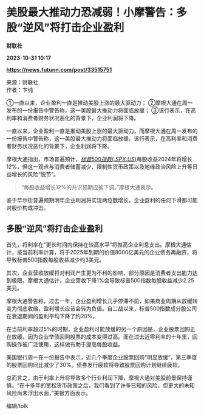 # 美股最大推动力恐减弱！小摩警告：多股“逆风”将打击企业盈利
**财联社**

**2023-10-31 10:17**

**https://news.futunn.com/post/33515751**

来源：财联社  
作者：卞纯

①一直以来，企业盈利一直是推动美股上涨的最大驱动力； ②摩根大通在周一发布的一份报告中警告称，这一美股最大推动力将面临放缓； ③该行表示，在高利率和消费者财务状况恶化的背景下，企业利润将下降。

一直以来，企业盈利一直是推动美股上涨的最大驱动力。而摩根大通在周一发布的一份报告中警告称，这一美股最大推动力将面临放缓。该行表示，在高利率和消费者财务状况恶化的背景下，企业利润将下降。

摩根大通指出，市场普遍预计，[$标普500指数(.SPX.US)$](https://www.futunn.com/quote/stock?m=us&code=.SPX)每股收益2024年将增长12%，但这一观点与消费者储蓄减少、限制性货币政策以及地缘政治风险上升等日益增长的风险“脱节”。

> “每股收益增长12%的共识预期应被下调。”摩根大通表示。

鉴于华尔街普遍预期明年企业利润将实现两位数增长，企业盈利的任何下滑都可能对股价构成冲击。

多股“逆风”将打击企业盈利
-------------

首先，将利率在“更长时间内保持在较高水平”将推高企业利息支出。摩根大通估计，按当前利率计算，将于2025年到期的价值8000亿美元的企业债务再融资，将导致标普500指数每股收益减少约3美元。

其次，企业营收放缓将对利润产生更为不利的影响，部分原因是消费者支出能力达到极限。摩根大通估计，企业营收下降1%会导致标普500指数每股收益减少2.25美元。

摩根大通警告称，过去一年，企业盈利增长几乎停滞不前，如果商业周期从放缓转变为彻底收缩，盈利增长应该会转为负值。自二战以来，标普500指数成分股公司在衰退期间的盈利平均下降了约20%。

在当前利率超过5%的时期，企业盈利可能放缓的另一个原因是，企业股票回购正在放缓，因为企业举债回购股票的成本变得过高。而在过去近零利率的十年里，回购操作被广泛使用，这样做有助于提高每股收益。

美国银行周一在一份报告中表示，近几个季度企业股票回购“明显放缓”，第三季度的股票回购同比减少了30%。债券发行疲软将导致股票回购计划继续疲软。

总而言之，由于利率上升将导致多个行业利润下降，摩根大通对美股前景保持谨慎。“在十多年的宽松货币政策之后，我们看到了许多已知的风险，但更大的未知风险尚未浮出水面，”美银方面表示。

编辑/tolk